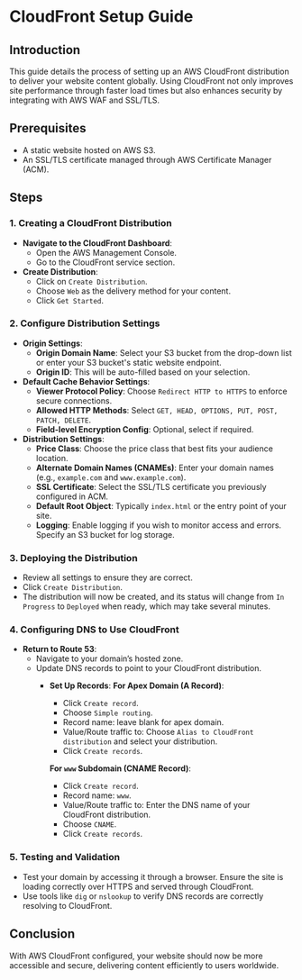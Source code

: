 # CloudFront Setup Guide

## Introduction
This guide details the process of setting up an AWS CloudFront distribution to deliver your website content globally. Using CloudFront not only improves site performance through faster load times but also enhances security by integrating with AWS WAF and SSL/TLS.

## Prerequisites
- A static website hosted on AWS S3.
- An SSL/TLS certificate managed through AWS Certificate Manager (ACM).

## Steps

### 1. Creating a CloudFront Distribution
- **Navigate to the CloudFront Dashboard**:
  - Open the AWS Management Console.
  - Go to the CloudFront service section.
- **Create Distribution**:
  - Click on `Create Distribution`.
  - Choose `Web` as the delivery method for your content.
  - Click `Get Started`.

### 2. Configure Distribution Settings
- **Origin Settings**:
  - **Origin Domain Name**: Select your S3 bucket from the drop-down list or enter your S3 bucket's static website endpoint.
  - **Origin ID**: This will be auto-filled based on your selection.
- **Default Cache Behavior Settings**:
  - **Viewer Protocol Policy**: Choose `Redirect HTTP to HTTPS` to enforce secure connections.
  - **Allowed HTTP Methods**: Select `GET, HEAD, OPTIONS, PUT, POST, PATCH, DELETE`.
  - **Field-level Encryption Config**: Optional, select if required.
- **Distribution Settings**:
  - **Price Class**: Choose the price class that best fits your audience location.
  - **Alternate Domain Names (CNAMEs)**: Enter your domain names (e.g., `example.com` and `www.example.com`).
  - **SSL Certificate**: Select the SSL/TLS certificate you previously configured in ACM.
  - **Default Root Object**: Typically `index.html` or the entry point of your site.
  - **Logging**: Enable logging if you wish to monitor access and errors. Specify an S3 bucket for log storage.

### 3. Deploying the Distribution
- Review all settings to ensure they are correct.
- Click `Create Distribution`.
- The distribution will now be created, and its status will change from `In Progress` to `Deployed` when ready, which may take several minutes.

### 4. Configuring DNS to Use CloudFront
- **Return to Route 53**:
  - Navigate to your domain’s hosted zone.
  - Update DNS records to point to your CloudFront distribution.
    - **Set Up Records**:
      **For Apex Domain (A Record)**:
      - Click `Create record`.
      - Choose `Simple routing`.
      - Record name: leave blank for apex domain.
      - Value/Route traffic to: Choose `Alias to CloudFront distribution` and select your distribution.
      - Click `Create records`.

      **For `www` Subdomain (CNAME Record)**:
      - Click `Create record`.
      - Record name: `www`.
      - Value/Route traffic to: Enter the DNS name of your CloudFront distribution.
      -  Choose `CNAME`.
      - Click `Create records`.

### 5. Testing and Validation
- Test your domain by accessing it through a browser. Ensure the site is loading correctly over HTTPS and served through CloudFront.
- Use tools like `dig` or `nslookup` to verify DNS records are correctly resolving to CloudFront.

## Conclusion
With AWS CloudFront configured, your website should now be more accessible and secure, delivering content efficiently to users worldwide.
